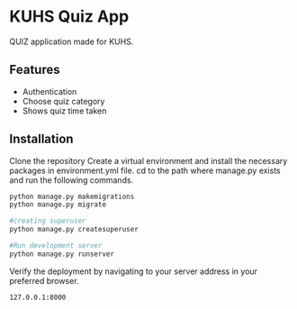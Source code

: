 # KUHS Quiz App
 QUIZ application made for KUHS. 

## Features

- Authentication
- Choose quiz category
- Shows quiz time taken

## Installation

Clone the repository
Create a virtual environment and install the necessary packages in environment.yml file. 
cd to the path where manage.py exists and run the following commands.

```sh
python manage.py makemigrations
python manage.py migrate

#creating superuser
python manage.py createsuperuser

#Run development server
python manage.py runserver
```

Verify the deployment by navigating to your server address in your preferred browser.

```sh
127.0.0.1:8000
```



  
